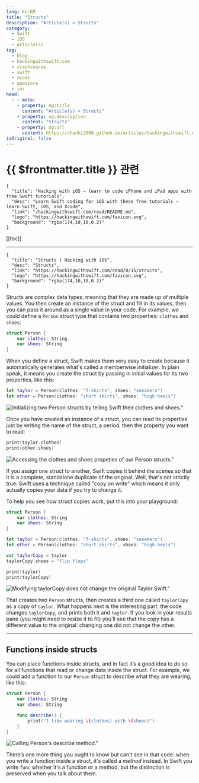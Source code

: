 ```yaml
---
lang: ko-KR
title: "Structs"
description: "Article(s) > Structs"
category:
  - Swift
  - iOS
  - Article(s)
tag: 
  - blog
  - hackingwithswift.com
  - crashcourse
  - swift
  - xcode
  - appstore
  - ios  
head:
  - - meta:
    - property: og:title
      content: "Article(s) > Structs"
    - property: og:description
      content: "Structs"
    - property: og:url
      content: https://chanhi2000.github.io/articles/hackingwithswift.com/read/00/15-structs.html
isOriginal: false
---
```


# {{ $frontmatter.title }} 관련

```component VPCard
{
  "title": "Hacking with iOS – learn to code iPhone and iPad apps with free Swift tutorials",
  "desc": "Learn Swift coding for iOS with these free tutorials – learn Swift, iOS, and Xcode",
  "link": "/hackingwithswift.com/read/README.md",
  "logo": "https://hackingwithswift.com/favicon.svg",
  "background": "rgba(174,10,10,0.2)"
}
```

[[toc]]

---

```component VPCard
{
  "title": "Structs | Hacking with iOS",
  "desc": "Structs",
  "link": "https://hackingwithswift.com/read/0/15/structs",
  "logo": "https://hackingwithswift.com/favicon.svg",
  "background": "rgba(174,10,10,0.2)"
}
```

<VidStack src="youtube/d13uCPrmEXM" />

Structs are complex data types, meaning that they are made up of multiple values. You then create an instance of the struct and fill in its values, then you can pass it around as a single value in your code. For example, we could define a `Person` struct type that contains two properties: `clothes` and `shoes`:

```swift
struct Person {
    var clothes: String
    var shoes: String
}
```

When you define a struct, Swift makes them very easy to create because it automatically generates what's called a memberwise initializer. In plain speak, it means you create the struct by passing in initial values for its two properties, like this:

```swift
let taylor = Person(clothes: "T-shirts", shoes: "sneakers")
let other = Person(clothes: "short skirts", shoes: "high heels")
```

![Initializing two `Person` structs by telling Swift their clothes and shoes."](https://hackingwithswift.com/img/books/hws/structs-1@2x.png)

Once you have created an instance of a struct, you can read its properties just by writing the name of the struct, a period, then the property you want to read:

```swift
print(taylor.clothes)
print(other.shoes)
```

![Accessing the `clothes` and `shoes` propeties of our `Person` structs."](https://hackingwithswift.com/img/books/hws/structs-2@2x.png)

If you assign one struct to another, Swift copies it behind the scenes so that it is a complete, standalone duplicate of the original. Well, that's not strictly true: Swift uses a technique called "copy on write" which means it only actually copies your data if you try to change it.

To help you see how struct copies work, put this into your playground:

```swift
struct Person {
    var clothes: String
    var shoes: String
}

let taylor = Person(clothes: "T-shirts", shoes: "sneakers")
let other = Person(clothes: "short skirts", shoes: "high heels")

var taylorCopy = taylor
taylorCopy.shoes = "flip flops"

print(taylor)
print(taylorCopy)
```

![Modifying `taylorCopy` does not change the original Taylor Swift."](https://hackingwithswift.com/img/books/hws/structs-3@2x.png)

That creates two `Person` structs, then creates a third one called `taylorCopy` as a copy of `taylor`. What happens next is the interesting part: the code changes `taylorCopy`, and prints both it and `taylor`. If you look in your results pane (you might need to resize it to fit) you'll see that the copy has a different value to the original: changing one did not change the other.

---

## Functions inside structs

You can place functions inside structs, and in fact it’s a good idea to do so for all functions that read or change data inside the struct. For example, we could add a function to our `Person` struct to describe what they are wearing, like this:


```swift
struct Person {
    var clothes: String
    var shoes: String

    func describe() {
        print("I like wearing \(clothes) with \(shoes)")
    }
}
```

![Calling `Person`'s `describe` method."](https://hackingwithswift.com/img/books/hws/structs-4@2x.png)

There’s one more thing you ought to know but can't see in that code: when you write a function inside a struct, it's called a *method* instead. In Swift you write `func` whether it's a function or a method, but the distinction is preserved when you talk about them.

